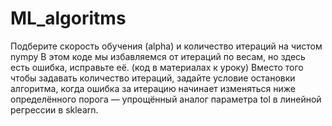 # ML_algoritms
Подберите скорость обучения (alpha) и количество итераций на чистом nympy
В этом коде мы избавляемся от итераций по весам, но здесь есть ошибка, исправьте её. (код в материалах к уроку)
Вместо того чтобы задавать количество итераций, задайте условие остановки алгоритма, когда ошибка за итерацию начинает изменяться ниже определённого порога — упрощённый аналог параметра tol в линейной регрессии в sklearn.
